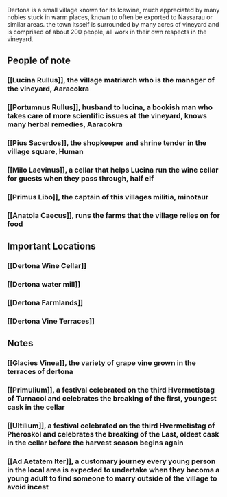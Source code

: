 Dertona is a small village known for its Icewine, much appreciated by many nobles stuck in warm places, known to often be exported to Nassarau or similar areas. the town itsself is surrounded by many acres of vineyard and is comprised of about 200 people, all work in their own respects in the vineyard. 
## People of note
### [[Lucina Rullus]], the village matriarch who is the manager of the vineyard, Aaracokra
### [[Portumnus Rullus]], husband to lucina, a bookish man who takes care of more scientific issues at the vineyard, knows many herbal remedies, Aaracokra
### [[Pius Sacerdos]], the shopkeeper and shrine tender in the village square, Human
### [[Milo Laevinus]], a cellar that helps Lucina run the wine cellar for guests when they pass through, half elf
### [[Primus Libo]], the captain of this villages militia, minotaur

### [[Anatola Caecus]], runs the farms that the village relies on for food

## Important Locations

### [[Dertona Wine Cellar]]
### [[Dertona water mill]]
### [[Dertona Farmlands]]
### [[Dertona Vine Terraces]]
## Notes
### [[Glacies Vinea]], the variety of grape vine grown in the terraces of dertona
### [[Primulium]], a festival celebrated on the third Hvermetistag of Turnacol and celebrates the breaking of the first, youngest cask in the cellar

### [[Ultilium]], a festival celebrated on the third Hvermetistag of Pheroskol and celebrates the breaking of the Last, oldest cask in the cellar before the harvest season begins again

### [[Ad Aetatem Iter]], a customary journey every young person in the local area is expected to undertake when they becoma a young adult to find someone to marry outside of the village to avoid incest